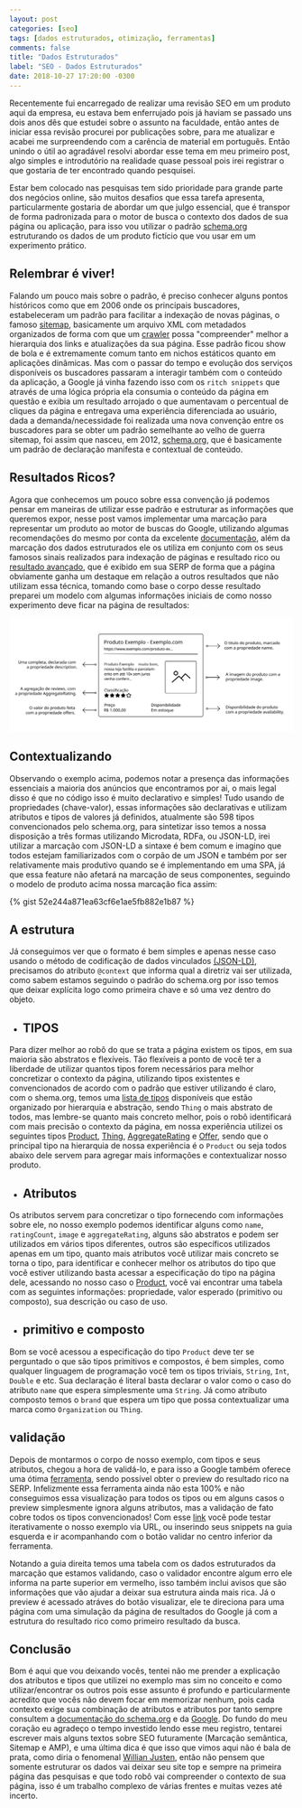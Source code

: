 ```yaml
---
layout: post
categories: [seo]
tags: [dados estruturados, otimização, ferramentas]
comments: false
title: "Dados Estruturados"
label: "SEO - Dados Estruturados"
date: 2018-10-27 17:20:00 -0300
---
```

Recentemente fui encarregado de realizar uma revisão SEO em um produto aqui da empresa, eu estava bem enferrujado pois já haviam se passado uns dois anos dês que estudei sobre o assunto na faculdade, então antes de iniciar essa revisão procurei por publicações sobre, para me atualizar e acabei me surpreendendo com a carência de material em português. Então unindo o útil ao agradável resolvi abordar esse tema em meu primeiro post, algo simples e introdutório na realidade quase pessoal pois irei registrar o que gostaria de ter encontrado quando pesquisei.

Estar bem colocado nas pesquisas tem sido prioridade para grande parte dos negócios online, são muitos desafios que essa tarefa apresenta, particularmente gostaria de abordar um que julgo essencial, que é transpor de forma padronizada para o motor de busca o contexto dos dados de sua página ou aplicação, para isso vou utilizar o padrão [schema.org](https://schema.org) estruturando os dados de um produto fictício que vou usar em um experimento prático.

## Relembrar é viver!

Falando um pouco mais sobre o padrão, é preciso conhecer alguns pontos históricos como que em 2006 onde os principais buscadores,
estabeleceram um padrão para facilitar a indexação de novas páginas, o famoso [sitemap](https://www.sitemaps.org/index.html),
basicamente um arquivo XML com metadados organizados de forma com que um [crawler](https://developer.mozilla.org/en-US/docs/Glossary/Crawler)
possa "compreender" melhor a hierarquia dos links e atualizações da sua página. Esse padrão ficou show de bola e é extremamente
comum tanto em nichos estáticos quanto em aplicações dinâmicas. Mas com o passar do tempo e evolução dos serviços disponíveis
os buscadores passaram a interagir também com o conteúdo da aplicação, a Google já vinha fazendo isso com os `ritch snippets` que através de uma lógica própria
ela consumia o conteúdo da página em questão e exibia um resultado arrojado o que aumentavam o percentual de cliques da página e entregava
uma experiência diferenciada ao usuário, dada a demanda/necessidade foi realizada uma nova convenção entre os buscadores para se obter um padrão
semelhante ao velho de guerra sitemap, foi assim que nasceu, em 2012, [schema.org](https://schema.org/), que é basicamente um
padrão de declaração manifesta e contextual de conteúdo.

## Resultados Ricos?

Agora que conhecemos um pouco sobre essa convenção já podemos pensar em maneiras de utilizar esse padrão e estruturar
as informações que queremos expor, nesse post vamos implementar uma marcação para representar um produto ao motor de buscas do Google,
utilizando algumas recomendações do mesmo por conta da excelente [documentação](https://developers.google.com/search/docs/guides/intro-structured-data),
além da marcação dos dados estruturados ele os utiliza em conjunto com os seus famosos sinais realizados para indexação de páginas e resultado rico ou [resultado avançado](https://developers.google.com/search/docs/guides/search-features), que é exibido em sua SERP de forma que a página obviamente ganha um destaque em relação a outros resultados que não utilizam essa técnica, tomando como base o corpo desse resultado preparei um modelo com algumas informações iniciais de como nosso experimento deve ficar na página de resultados:

![Image of Yaktocat](/assets/img/content/product-rich-result-wireframe.svg)

## Contextualizando

Observando o exemplo acima, podemos notar a presença das informações essenciais a maioria dos anúncios que encontramos por
ai, o mais legal disso é que no código isso é muito declarativo e simples! Tudo usando de propriedades (chave-valor), essas
informações são declarativas e utilizam atributos e tipos de valores já definidos, atualmente são 598 tipos convencionados
pelo schema.org, para sintetizar isso temos a nossa disposição a três formas utilizando Microdata, RDFa, ou JSON-LD, irei utilizar a marcação
com JSON-LD a sintaxe é bem comum e imagino que todos estejam familiarizados com o corpão de um JSON e também por ser relativamente
mais produtivo quando se é implementando em uma SPA, já que essa feature não afetará na marcação de seus componentes, seguindo o
modelo de produto acima nossa marcação fica assim:

{% gist 52e244a871ea63cf6e1ae5fb882e1b87 %}

## A estrutura

Já conseguimos ver que o formato é bem simples e apenas nesse caso usando o método de codificação de dados vinculados [(JSON-LD)](https://json-ld.org),
precisamos do atributo `@context` que informa qual a diretriz vai ser utilizada, como sabem estamos seguindo o padrão do schema.org por
isso temos que deixar explícita logo como primeira chave e só uma vez dentro do objeto.

-  ## TIPOS
Para dizer melhor ao robô do que se trata a página existem os tipos, em sua maioria são abstratos e flexíveis. Tão
flexíveis a ponto de você ter a liberdade de utilizar quantos tipos forem necessários para melhor concretizar o contexto da
página, utilizando tipos existentes e convencionados de acordo com o padrão que estiver utilizando é claro, com o shema.org,
temos uma [lista de tipos](https://schema.org/docs/full.html) disponíveis que estão organizado por hierarquia e abstração,
sendo `Thing` o mais abstrato de todos, mas lembre-se quanto mais concreto melhor, pois o robô identificará com mais
precisão o contexto da página, em nossa experiência utilizei os seguintes tipos [Product](https://schema.org/Product),
[Thing](https://schema.org/Thing), [AggregateRating](https://schema.org/AggregateRating) e [Offer](https://schema.org/Offer),
sendo que o principal tipo na hierarquia de nossa experiência é o `Product` ou seja todos abaixo dele servem para agregar
mais informações e contextualizar nosso produto.

-  ## Atributos
Os atributos servem para concretizar o tipo fornecendo com informações sobre ele, no nosso exemplo podemos identificar
alguns como `name`, `ratingCount`, `image` e `aggregateRating`, alguns são abstratos e podem ser utilizados em vários tipos
diferentes, outros são específicos utilizados apenas em um tipo, quanto mais atributos você utilizar mais concreto se torna
o tipo, para identificar e conhecer melhor os atributos do tipo que você estiver utilizando basta acessar a especificação do
tipo na página dele, acessando no nosso caso o [Product](https://schema.org/Product), você vai encontrar uma tabela com as seguintes
informações: propriedade, valor esperado (primitivo ou composto), sua descrição ou caso de uso.

-  ## primitivo e composto
Bom se você acessou a especificação do tipo `Product` deve ter se perguntado o que são tipos primitivos e compostos, é bem
simples, como qualquer linguagem de programação você tem os tipos triviais, `String`, `Int`, `Double` e etc. Sua declaração
é literal basta declarar o valor como o caso do atributo `name` que espera simplesmente uma `String`. Já como atributo composto
temos o `brand` que espera um tipo que possa contextualizar uma marca como `Organization` ou `Thing`.


## validação

Depois de montarmos o corpo de nosso exemplo, com tipos e seus atributos, chegou a hora de validá-lo, e para isso a Google também
oferece uma ótima [ferramenta](https://search.google.com/structured-data/testing-tool/u/0/), sendo possível obter o preview do
resultado rico na SERP. Infelizmente essa ferramenta ainda não esta 100% e não conseguimos essa visualização para todos os tipos ou em
alguns casos o preview simplesmente ignora alguns atributos, mas a validação de fato cobre todos os tipos convencionados! Com esse
[link](https://goo.gl/kFaoWj) você pode testar iterativamente o nosso exemplo via URL, ou inserindo seus snippets na guia esquerda e
ir acompanhando com o botão validar no centro inferior da ferramenta.

Notando a guia direita temos uma tabela com os dados estruturados da marcação que estamos validando, caso o validador encontre algum
erro ele informa na parte superior em vermelho, isso também inclui avisos que são informações que vão ajudar a deixar sua estrutura
ainda mais rica. Já o preview é acessado atráves do botão visualizar, ele te direciona para uma página com uma simulação da página de
resultados do Google já com a estrutura do resultado rico como primeiro resultado da busca.

## Conclusão
Bom é aqui que vou deixando vocês, tentei não me prender a explicação dos atributos e tipos que utilizei no exemplo mas
sim no conceito e como utilizar/encontrar os outros pois esse assunto é profundo e particularmente acredito que vocês não devem
focar em memorizar nenhum, pois cada contexto exige sua combinação de atributos e atributos por tanto sempre consultem a
[documentação do schema.org](https://schema.org/) e da [Google](https://developers.google.com/search/docs/guides/intro-structured-data).
Do fundo do meu coração eu agradeço o tempo investido lendo esse meu registro, tentarei escrever mais alguns textos sobre SEO
futuramente (Marcação semântica, Sitemap e AMP), e uma última dica é que isso que vimos aqui não é bala de prata,
como diria o fenomenal [Willian Justen](https://willianjusten.com.br), então não pensem que somente estruturar os dados vai deixar
seu site top e sempre na primeira página das pesquisas e que todo robô vai compreender o contexto de sua página, isso é um trabalho
complexo de várias frentes e muitas vezes até incerto.
